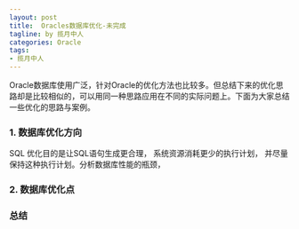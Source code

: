 ```yaml
---
layout: post
title:  Oracles数据库优化-未完成
tagline: by 揽月中人
categories: Oracle
tags:
- 揽月中人
---
```

Oracle数据库使用广泛，针对Oracle的优化方法也比较多。但总结下来的优化思路却是比较相似的，可以用同一种思路应用在不同的实际问题上。下面为大家总结一些优化的思路与案例。
<!--more-->

### 1. 数据库优化方向

SQL 优化目的是让SQL语句生成更合理， 系统资源消耗更少的执行计划， 并尽量保持这种执行计划。分析数据库性能的瓶颈，

### 2. 数据库优化点



### 总结

